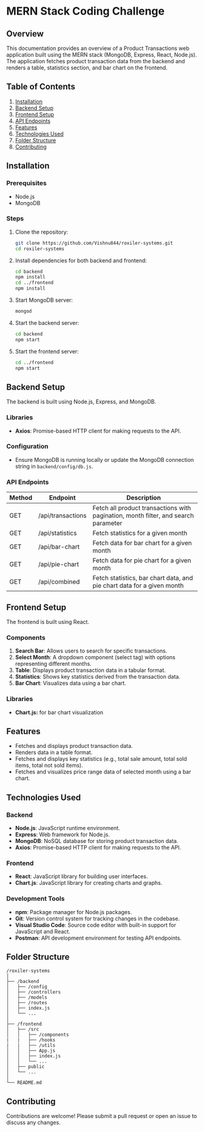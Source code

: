 # MERN Stack Coding Challenge

## Overview

This documentation provides an overview of a Product Transactions web application built using the MERN stack (MongoDB, Express, React, Node.js). The application fetches product transaction data from the backend and renders a table, statistics section, and bar chart on the frontend.

## Table of Contents

1. [Installation](#installation)
2. [Backend Setup](#backend-setup)
3. [Frontend Setup](#frontend-setup)
4. [API Endpoints](#api-endpoints)
5. [Features](#features)
6. [Technologies Used](#technologies-used)
7. [Folder Structure](#folder-structure)
8. [Contributing](#contributing)

## Installation

### Prerequisites

- Node.js
- MongoDB

### Steps

1. Clone the repository:
   ```sh
   git clone https://github.com/Vishnu844/roxiler-systems.git
   cd roxiler-systems

2. Install dependencies for both backend and frontend:
   ```sh
   cd backend
   npm install
   cd ../frontend
   npm install

3. Start MongoDB server:
   ```sh
   mongod

4. Start the backend server:
   ```sh
   cd backend
   npm start

5. Start the frontend server:
   ```sh
   cd ../frontend
   npm start

## Backend Setup

The backend is built using Node.js, Express, and MongoDB.

### Libraries

- **Axios**: Promise-based HTTP client for making requests to the API.

### Configuration

- Ensure MongoDB is running locally or update the MongoDB connection string in `backend/config/db.js`.

### API Endpoints

| Method | Endpoint                          | Description                                                                        |
|--------|-----------------------------------|------------------------------------------------------------------------------------|
| GET    | /api/transactions                 | Fetch all product transactions with pagination, month filter, and search parameter |
| GET    | /api/statistics                   | Fetch statistics for a given month                                                 |
| GET    | /api/bar-chart                    | Fetch data for bar chart for a given month                                         |
| GET    | /api/pie-chart                    | Fetch data for pie chart for a given month                                         |
| GET    | /api/combined                     | Fetch statistics, bar chart data, and pie chart data for a given month             |

## Frontend Setup

The frontend is built using React.

### Components

1. **Search Bar**: Allows users to search for specific transactions.
2. **Select Month**: A dropdown component (select tag) with options representing different months.
3. **Table**: Displays product transaction data in a tabular format.
4. **Statistics**: Shows key statistics derived from the transaction data.
5. **Bar Chart**: Visualizes data using a bar chart.

### Libraries

- **Chart.js:** for bar chart visualization

## Features

- Fetches and displays product transaction data.
- Renders data in a table format.
- Fetches and displays key statistics (e.g., total sale amount, total sold items, total not sold items).
- Fetches and visualizes price range data of selected month using a bar chart.

## Technologies Used

### Backend

- **Node.js**: JavaScript runtime environment.
- **Express**: Web framework for Node.js.
- **MongoDB**: NoSQL database for storing product transaction data.
- **Axios**: Promise-based HTTP client for making requests to the API.

### Frontend

- **React**: JavaScript library for building user interfaces.
- **Chart.js**: JavaScript library for creating charts and graphs.

### Development Tools

- **npm**: Package manager for Node.js packages.
- **Git**: Version control system for tracking changes in the codebase.
- **Visual Studio Code**: Source code editor with built-in support for JavaScript and React.
- **Postman**: API development environment for testing API endpoints.

## Folder Structure

```
/roxiler-systems
│
├── /backend
│   ├── /config
│   ├── /controllers
│   ├── /models
│   ├── /routes
│   ├── index.js
│   └── ...
│
├── /frontend
│   ├── /src
│   │   ├── /components
|   |   ├── /hooks
|   |   ├── /utils
│   │   ├── App.js
│   │   ├── index.js
│   │   └── ...
│   ├── public
│   └── ...
│
└── README.md
```
## Contributing

Contributions are welcome! Please submit a pull request or open an issue to discuss any changes.
